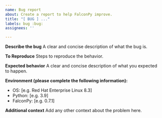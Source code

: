 ```yaml
---
name: Bug report
about: Create a report to help FalconPy improve.
title: "[ BUG ] ..."
labels: bug :bug:
assignees: ''

---
```


**Describe the bug**
A clear and concise description of what the bug is.

**To Reproduce**
Steps to reproduce the behavior.

**Expected behavior**
A clear and concise description of what you expected to happen.

**Environment (please complete the following information):**
 - OS: [e.g. Red Hat Enterprise Linux 8.3]
 - Python: [e.g. 3.9]
 - FalconPy: [e.g. 0.7.1]

**Additional context**
Add any other context about the problem here.
